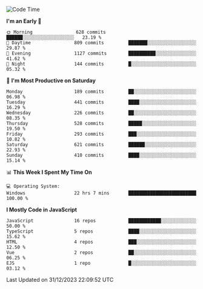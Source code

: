 <!--START_SECTION:waka-->
![Code Time](http://img.shields.io/badge/Code%20Time-3%2C012%20hrs%2033%20mins-blue)

**I'm an Early 🐤** 

```text
🌞 Morning                628 commits         ██████░░░░░░░░░░░░░░░░░░░   23.19 % 
🌆 Daytime                809 commits         ███████░░░░░░░░░░░░░░░░░░   29.87 % 
🌃 Evening                1127 commits        ██████████░░░░░░░░░░░░░░░   41.62 % 
🌙 Night                  144 commits         █░░░░░░░░░░░░░░░░░░░░░░░░   05.32 % 
```
📅 **I'm Most Productive on Saturday** 

```text
Monday                   189 commits         ██░░░░░░░░░░░░░░░░░░░░░░░   06.98 % 
Tuesday                  441 commits         ████░░░░░░░░░░░░░░░░░░░░░   16.29 % 
Wednesday                226 commits         ██░░░░░░░░░░░░░░░░░░░░░░░   08.35 % 
Thursday                 528 commits         █████░░░░░░░░░░░░░░░░░░░░   19.50 % 
Friday                   293 commits         ███░░░░░░░░░░░░░░░░░░░░░░   10.82 % 
Saturday                 621 commits         ██████░░░░░░░░░░░░░░░░░░░   22.93 % 
Sunday                   410 commits         ████░░░░░░░░░░░░░░░░░░░░░   15.14 % 
```


📊 **This Week I Spent My Time On** 

```text
💻 Operating System: 
Windows                  22 hrs 7 mins       █████████████████████████   100.00 % 
```

**I Mostly Code in JavaScript** 

```text
JavaScript               16 repos            ████████████░░░░░░░░░░░░░   50.00 % 
TypeScript               5 repos             ████░░░░░░░░░░░░░░░░░░░░░   15.62 % 
HTML                     4 repos             ███░░░░░░░░░░░░░░░░░░░░░░   12.50 % 
Vue                      2 repos             ██░░░░░░░░░░░░░░░░░░░░░░░   06.25 % 
EJS                      1 repo              █░░░░░░░░░░░░░░░░░░░░░░░░   03.12 % 
```




 Last Updated on 31/12/2023 22:09:52 UTC
<!--END_SECTION:waka-->

<!--
**likaiqiang/likaiqiang** is a ✨ _special_ ✨ repository because its `README.md` (this file) appears on your GitHub profile.

Here are some ideas to get you started:

- 🔭 I’m currently working on ...
- 🌱 I’m currently learning ...
- 👯 I’m looking to collaborate on ...
- 🤔 I’m looking for help with ...
- 💬 Ask me about ...
- 📫 How to reach me: ...
- 😄 Pronouns: ...
- ⚡ Fun fact: ...
-->
